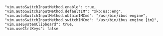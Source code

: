 

    "vim.autoSwitchInputMethod.enable": true,
    "vim.autoSwitchInputMethod.defaultIM": "xkb:us::eng",
    "vim.autoSwitchInputMethod.obtainIMCmd": "/usr/bin/ibus engine",
    "vim.autoSwitchInputMethod.switchIMCmd": "/usr/bin/ibus engine {im}",
    "vim.useSystemClipboard": true,
    "vim.useCtrlKeys": false


